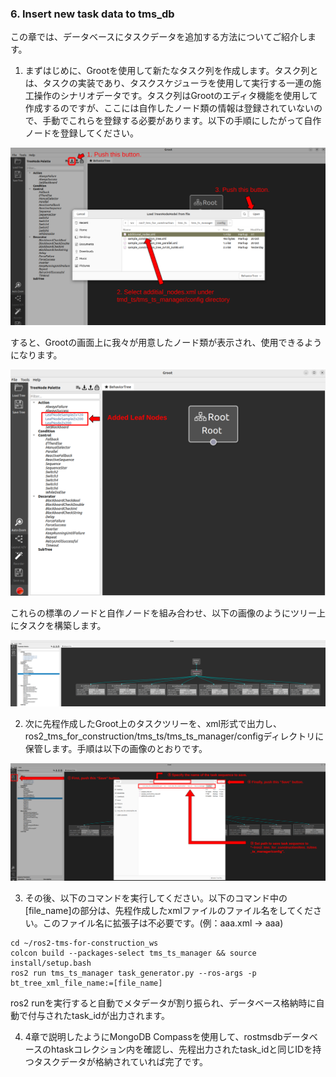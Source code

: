 ### 6. Insert new task data to tms_db

この章では、データベースにタスクデータを追加する方法についてご紹介します。


1. まずはじめに、Grootを使用して新たなタスク列を作成します。タスク列とは、タスクの実装であり、タスクスケジューラを使用して実行する一連の施工操作のシナリオデータです。タスク列はGrootのエディタ機能を使用して作成するのですが、ここには自作したノード類の情報は登録されていないので、手動でこれらを登録する必要があります。以下の手順にしたがって自作ノードを登録してください。

![](docs/procedure_setting_groot_1.png)

すると、Grootの画面上に我々が用意したノード類が表示され、使用できるようになります。

![](docs/groot_4.png)

これらの標準のノードと自作ノードを組み合わせ、以下の画像のようにツリー上にタスクを構築します。

![](docs/groot_5.png)

2. 次に先程作成したGroot上のタスクツリーを、xml形式で出力し、ros2_tms_for_construction/tms_ts/tms_ts_manager/configディレクトリに保管します。手順は以下の画像のとおりです。

![](docs/groot_6.png)

3. その後、以下のコマンドを実行してください。以下のコマンド中の[file_name]の部分は、先程作成したxmlファイルのファイル名をしてください。このファイル名に拡張子は不必要です。(例：aaa.xml → aaa)

  ```
  cd ~/ros2-tms-for-construction_ws
  colcon build --packages-select tms_ts_manager && source install/setup.bash
  ros2 run tms_ts_manager task_generator.py --ros-args -p bt_tree_xml_file_name:=[file_name]
  ```
ros2 runを実行すると自動でメタデータが割り振られ、データベース格納時に自動で付与されたtask_idが出力されます。

4. 4章で説明したようにMongoDB Compassを使用して、rostmsdbデータベースのhtaskコレクション内を確認し、先程出力されたtask_idと同じIDを持つタスクデータが格納されていれば完了です。